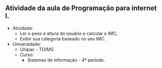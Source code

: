 ## Atividade da aula de Programação para internet I.

- Atividade:
  - Ler o peso e altura do usuário e calcular o IMC;
  - Exibir sua categoria baseado no seu IMC.
- Universidade:
  - Unipac - TO/MG
  - Curso:
    - Sistemas de informação - 4º período.
